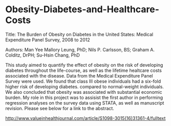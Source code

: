 # Obesity-Diabetes-and-Healthcare-Costs
Title: The Burden of Obesity on Diabetes in the United States: Medical Expenditure Panel Survey, 2008 to 2012

Authors: Man Yee Mallory Leung, PhD; Nils P. Carlsson, BS; Graham A. Colditz, DrPH; Su-Hsin Chang, PhD

This study aimed to quantify the effect of obesity on the risk of developing diabetes throughout the life-course, as well as the lifetime healtcare costs associated with the disease. Data from the Medical Expenditure Panel Survey were used. We found that class III obese individuals had a six-fold higher risk of developing diabetes. compared to normal-weight individuals. We also concluded that obesity was associated with substantial economic burden. My role in this project was to assisist the first author in performing regression analyses on the survey data using STATA, as well as manuscript revision. Please see below for a link to the abstract. 

http://www.valueinhealthjournal.com/article/S1098-3015(16)31361-4/fulltext
